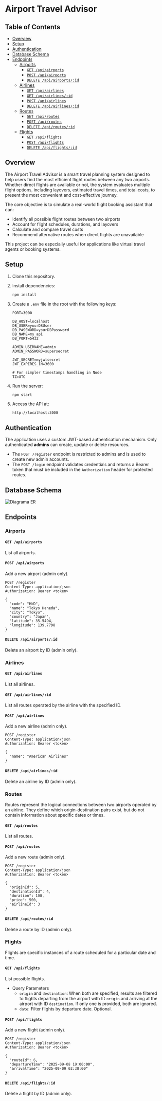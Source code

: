 # Airport Travel Advisor #

## Table of Contents ##

- [Overview](#overview)
- [Setup](#setup)
- [Authentication](#authentication)
- [Database Schema](#database-schema)
- [Endpoints](#endpoints)
  - [Airports](#airports)
    - [`GET /api/airports`](#get-apiairports)
    - [`POST /api/airports`](#post-apiairports)
    - [`DELETE /api/airports/:id`](#delete-apiairportsid)
  - [Airlines](#airlines)
    - [`GET /api/airlines`](#get-apiairlines)
    - [`GET /api/airlines/:id`](#get-apiairlinesid)
    - [`POST /api/airlines`](#post-apiairlines)
    - [`DELETE /api/airlines/:id`](#delete-apiairlinesid)
  - [Routes](#routes)
    - [`GET /api/routes`](#get-apiroutes)
    - [`POST /api/routes`](#post-apiroutes)
    - [`DELETE /api/routes/:id`](#delete-apiroutesid)
  - [Flights](#flights)
    - [`GET /api/flights`](#get-apiflights)
    - [`POST /api/flights`](#post-apiflights)
    - [`DELETE /api/flights/:id`](#delete-apiflightsid)

## Overview

The Airport Travel Advisor is a smart travel planning system designed to help users find the most efficient flight routes between any two airports. Whether direct flights are available or not, the system evaluates multiple flight options, including layovers, estimated travel times, and total costs, to present the most convenient and cost-effective journey.

The core objective is to simulate a real-world flight booking assistant that can:
- Identify all possible flight routes between two airports
- Account for flight schedules, durations, and layovers
- Calculate and compare travel costs
- Recommend alternative routes when direct flights are unavailable

This project can be especially useful for applications like virtual travel agents or booking systems.

## Setup

1. Clone this repository.
2. Install dependencies:

   ```bash
   npm install
   ```

3. Create a `.env` file in the root with the following keys:

   ```env
   PORT=3000

   DB_HOST=localhost
   DB_USER=yourDBUser
   DB_PASSWORD=yourDBPassword
   DB_NAME=my_api
   DB_PORT=5432

   ADMIN_USERNAME=admin
   ADMIN_PASSWORD=supersecret

   JWT_SECRET=myjwtsecret
   JWT_EXPIRES_IN=3600

   # For simpler timestamps handling in Node
   TZ=UTC
   ```

4. Run the server:

   ```bash
   npm start
   ```

5. Access the API at:

   ```
   http://localhost:3000
   ```

## Authentication

The application uses a custom JWT-based authentication mechanism. Only authenticated **admins** can create, update or delete resources.
- The `POST /register` endpoint is restricted to admins and is used to create new admin accounts.
- The `POST /login` endpoint validates credentials and returns a Bearer token that must be included in the `Authorization` header for protected routes.

## Database Schema

![Diagrama ER](./docs/dbdiagram.drawio.png)

## Endpoints

### Airports

#### `GET /api/airports`
List all airports.

#### `POST /api/airports`
Add a new airport (admin only).

```
POST /register
Content-Type: application/json
Authorization: Bearer <token>

{
  "code": "HND",
  "name": "Tokyo Haneda",
  "city": "Tokyo",
  "country": "Japan",
  "latitude": 35.5494,
  "longitude": 139.7798
}
```

#### `DELETE /api/airports/:id`
Delete an airport by ID (admin only).

### Airlines

#### `GET /api/airlines`
List all airlines.

#### `GET /api/airlines/:id`
List all routes operated by the airline with the specified ID.

#### `POST /api/airlines`
Add a new airline (admin only).

```
POST /register
Content-Type: application/json
Authorization: Bearer <token>

{
  "name": "American Airlines"
}
```

#### `DELETE /api/airlines/:id`
Delete an airline by ID (admin only).

### Routes

Routes represent the logical connections between two airports operated by an airline. They define which origin-destination pairs exist, but do not contain information about specific dates or times.

#### `GET /api/routes`
List all routes.

#### `POST /api/routes`
Add a new route (admin only).

```
POST /register
Content-Type: application/json
Authorization: Bearer <token>

{
  "originId": 5,
  "destinationId": 4,
  "duration": 100,
  "price": 500,
  "airlineId": 3
}
```

#### `DELETE /api/routes/:id`
Delete a route by ID (admin only).

### Flights

Flights are specific instances of a route scheduled for a particular date and time.

#### `GET /api/flights`
List possible flights.
- Query Parameters
  - `origin` and `destination`: When both are specified, results are filtered to flights departing from the airport with ID `origin` and arriving at the airport with ID `destination`. If only one is provided, both are ignored.
  - `date`: Filter flights by departure date. Optional.

#### `POST /api/flights`
Add a new flight (admin only).

```
POST /register
Content-Type: application/json
Authorization: Bearer <token>

{
  "routeId": 6,
  "departureTime": "2025-09-08 19:00:00",
  "arrivalTime": "2025-09-09 02:30:00"
}
```

#### `DELETE /api/flights/:id`
Delete a flight by ID (admin only).
